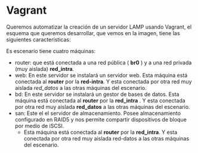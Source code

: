 # Vagrant
Queremos automatizar la creación de un servidor LAMP usando Vagrant, el esquema que queremos desarrollar, que vemos en la imagen, tiene las siguientes características:

Es escenario tiene cuatro máquinas:

- router: que está conectada a una red pública ( **br0** ) y a una red privada (muy aislada) **red_intra**.
- web: En este servidor se instalará un servidor web. Esta máquina está conectada al **router** por la **red-intra**. Y esta conectada por otra red muy aislada *red_datos* a las otras máquinas del escenario.
- bd: En este servidor se instalará un gestor de bases de datos. Esta máquina está conectada al **router** por la **red_intra** . Y esta conectada por otra red muy aislada **red_datos** a las otras máquinas del escenario.
- san: Este el el servidor de almacenamiento. Posee almacenamiento configurado en RAID5 y nos permite compartir dispositivos de bloque por medio de iSCSI.
    - Esta máquina está conectada al **router** por la **red_intra**. Y esta conectada por otra red muy aislada red-datos a las otras máquinas del escenario.